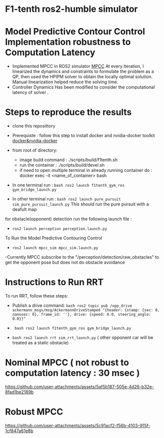 # F1-tenth ros2-humble  simulator
# Model Predictive Contour Control Implementation robustness to Computation Latency
- Implemented MPCC in ROS2 simulator [MPCC](https://onlinelibrary.wiley.com/doi/full/10.1002/oca.2123)
At every iteration, I linearized the dynamics and constraints to formulate the problem as a QP, then used the HPIPM solver to obtain the locally optimal solution. Manual linearization helped reduce the solving time.
- Controller Dynamics Has been modified to consider the computational latency of solver .
# Steps to reproduce the results
- clone this reposittory
- Prerequiste : follow this step to install docker and nvidia-docker toolkit [docker&nvidia-docker](https://github.com/f1tenth/f1tenth_gym_ros?tab=readme-ov-file#with-an-nvidia-gpu)
- from root of directory:
    - image build command : ./scripts/build/f1tenth.sh
    - run the container : ./scripts/build/devel.sh
    - if need to open multiple terminal in already running container do : docker exec -it <name_of_container> bash

- In one terminal run : ```bash ros2 launch f1tenth_gym_ros gym_bridge_launch.py```
- In other terminal run : ```bash ros2 launch pure_pursuit sim_pure_pursuit_launch.py```
This should run the pure pursuit with a deafult map

for obstacle(opponent) detection run the following launch file :
- ```ros2 launch perception perception.launch.py```

To Run the Model Predictive Contouring Control
- ```ros2 launch mpcc_sim mpcc_sim.launch.py```

-Currently MPCC subscribe to the "/perception/detection/raw_obstacles" to get the opponent pose but does not do obstacle avoidance 


# Instructions to Run RRT

To run RRT, follow these steps:

- Publish a drive command:
   ```bash ros2 topic pub /opp_drive ackermann_msgs/msg/AckermannDriveStamped "{header: {stamp: {sec: 0, nanosec: 0}, frame_id: ''}, drive: {speed: 0.0, steering_angle: 0.0}}"```

- ``` bash ros2 launch f1tenth_gym_ros gym_bridge_launch.py```
- ```bash ros2 launch rrt sim_rrt_launch.py```
    ( other opponent car will be treated as a static obstacle)

# Nominal MPCC ( not robust to computation latency : 30 msec ) 


https://github.com/user-attachments/assets/5af5b187-505e-4d26-b32e-8fad1be2189b


# Robust MPCC



https://github.com/user-attachments/assets/5c91acf2-f56b-4103-915f-1cf847a61e8b




